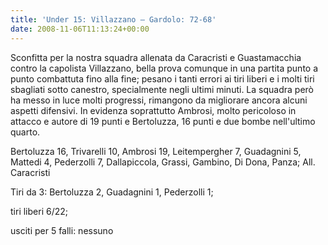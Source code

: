 ```yaml
---
title: 'Under 15: Villazzano – Gardolo: 72-68'
date: 2008-11-06T11:13:24+00:00
---
```

Sconfitta per la nostra squadra allenata da Caracristi e Guastamacchia contro la capolista Villazzano, bella prova comunque in una partita punto a punto combattuta fino alla fine; pesano i tanti errori ai tiri liberi e i molti tiri sbagliati sotto canestro, specialmente negli ultimi minuti. La squadra però ha messo in luce molti progressi, rimangono da migliorare ancora alcuni aspetti difensivi. In evidenza soprattutto Ambrosi, molto pericoloso in attacco e autore di 19 punti e Bertoluzza, 16 punti e due bombe nell'ultimo quarto.

Bertoluzza 16, Trivarelli 10, Ambrosi 19, Leitempergher 7, Guadagnini 5, Mattedi 4, Pederzolli 7, Dallapiccola, Grassi, Gambino, Di Dona, Panza; All. Caracristi

Tiri da 3: Bertoluzza 2, Guadagnini 1, Pederzolli 1;

tiri liberi 6/22;

usciti per 5 falli: nessuno